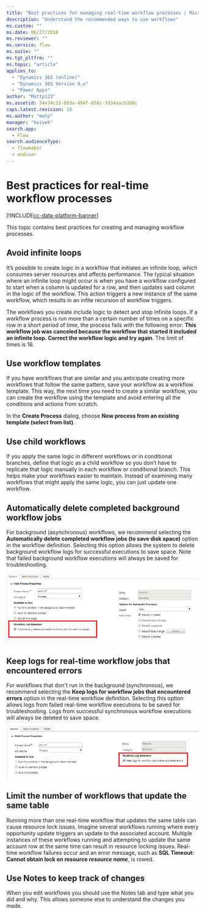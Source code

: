 ```yaml
---
title: "Best practices for managing real-time workflow processes | MicrosoftDocs"
description: "Understand the recommended ways to use workflows"
ms.custom: ""
ms.date: 06/27/2018
ms.reviewer: ""
ms.service: flow
ms.suite: ""
ms.tgt_pltfrm: ""
ms.topic: "article"
applies_to: 
  - "Dynamics 365 (online)"
  - "Dynamics 365 Version 9.x"
  - "Power Apps"
author: "Mattp123"
ms.assetid: 34e34c33-003a-494f-858c-3d34aacb308c
caps.latest.revision: 10
ms.author: "matp"
manager: "kvivek"
search.app: 
  - Flow
search.audienceType: 
  - flowmaker
  - enduser
---
```

# Best practices for real-time workflow processes


[!INCLUDE[cc-data-platform-banner](../../includes/cc-data-platform-banner.md)]

This topic contains best practices for creating and managing workflow processes.  


<!-- from editor: If this was recently updated, please update the publication date. -->


<a name="BKMK_AvoidInfiniteLoops"></a>   
## Avoid infinite loops  
It’s possible to create logic in a workflow that initiates an infinite loop, which consumes server resources and affects performance. The typical situation where an infinite loop might occur is when you have a workflow configured to start when a column is updated for a row, and then updates said column in the logic of the workflow. This action triggers a new instance of the same workflow, which results in an infite recursion of workflow triggers.  
  
The workflows you create include logic to detect and stop infinite loops. If a workflow process is run more than a certain number of times on a specific row in a short period of time, the process fails with the following error: **This workflow job was canceled because the workflow that started it included an infinite loop. Correct the workflow logic and try again**. The limit of times is 16.  
  
<a name="BKMK_UseWorkflowTemplates"></a>   
## Use workflow templates  
If you have workflows that are similar and you anticipate creating more workflows that follow the same pattern, save your workflow as a workflow template. This way, the next time you need to create a similar workflow, you can create the workflow using the template and avoid entering all the conditions and actions from scratch.  
  
In the **Create Process** dialog, choose **New process from an existing template (select from list)**.  
  
<a name="BKMK_UseChildWorkflows"></a>   
## Use child workflows  
If you apply the same logic in different workflows or in conditional branches, define that logic as a child workflow so you don’t have to replicate that logic manually in each workflow or conditional branch. This helps make your workflows easier to maintain. Instead of examining many workflows that might apply the same logic, you can just update one workflow.  
  
## Automatically delete completed background workflow jobs
For background (asynchronous) workflows, we recommend selecting the **Automatically delete completed workflow jobs (to save disk space)** option in the workflow definition. Selecting this option allows the system to delete background workflow logs for successful executions to save space. Note that failed background workflow executions will always be saved for troubleshooting.  

![Workflow job retention](media/workflow-job-retention.png)

<a name="BKMK_AutoDeleteCompletedWorkflowJobs"></a>   
## Keep logs for real-time workflow jobs that encountered errors  
For workflows that don't run in the background (synchronous), we recommend selecting the **Keep logs for workflow jobs that encountered errors** option in the real-time workflow definition. Selecting this option allows logs from failed real-time workflow executions to be saved for troubleshooting. Logs from successful synchronous workflow executions will always be deleted to save space.   

![Keep logs for failed workflows option](media/keep-logs-for-workflows.png)

## Limit the number of workflows that update the same table
Running more than one real-time workflow that updates the same table can cause resource lock issues. Imagine several workflows running where every opportunity update triggers an update to the associated account. Multiple instances of these workflows running and attempting to update the same account row at the same time can result in resource locking issues. Real-time workflow failures occur and an error message, such as **SQL Timeout: Cannot obtain lock on resource _resource name_**, is rowed. 

  
<a name="BKMK_DocumentChangesUsingNotes"></a>   
## Use Notes to keep track of changes  
When you edit workflows you should use the Notes tab and type what you did and why. This allows someone else to understand the changes you made.  
<!-- from editor: Considering adding "see also" links to actions and power automate cloud flows. -->
